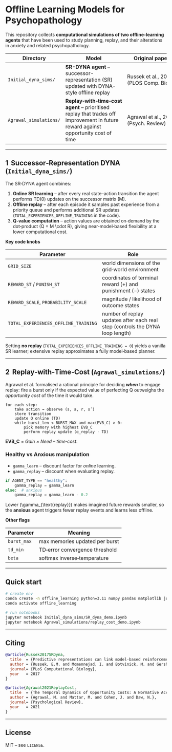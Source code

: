 
# Offline Learning Models for Psychopathology

This repository collects **computational simulations of two offline-learning agents** that have been used to study planning, replay, and their alterations in anxiety and related psychopathology.

| Directory | Model | Original paper |
|-----------|-------|----------------|
| `Initial_dyna_sims/` | **SR-DYNA agent** – successor-representation (SR) updated with DYNA-style offline replay | Russek et al., 2017 (PLOS Comp. Biol.) |
| `Agrawal_simulations/` | **Replay‑with‑time‑cost agent** – prioritised replay that trades off improvement in future reward against opportunity cost of time | Agrawal et al., 2021 (Psych. Review) |

---

## 1  Successor‑Representation DYNA (`Initial_dyna_sims/`)

The SR‑DYNA agent combines:

1. **Online SR learning** – after every real state–action transition the agent performs TD(0) updates on the successor matrix \(M\).
2. **Offline replay** – after each episode it samples past experience from a priority queue and performs additional SR updates (`TOTAL_EXPERIENCES_OFFLINE_TRAINING` in the code).
3. **Q‑value computation** – action values are obtained on‑demand by the dot‑product \(Q = M \cdot R\), giving near‑model‑based flexibility at a lower computational cost.

**Key code knobs**

| Parameter | Role |
|-----------|------|
| `GRID_SIZE` | world dimensions of the grid‑world environment |
| `REWARD_ST` / `PUNISH_ST` | coordinates of terminal reward (+) and punishment (−) states |
| `REWARD_SCALE`, `PROBABILITY_SCALE` | magnitude / likelihood of outcome states |
| `TOTAL_EXPERIENCES_OFFLINE_TRAINING` | number of replay updates after each real step (controls the DYNA loop length) |

Setting **no replay** (`TOTAL_EXPERIENCES_OFFLINE_TRAINING = 0`) yields a vanilla SR learner; extensive replay approximates a fully model‑based planner.

---

## 2  Replay‑with‑Time‑Cost (`Agrawal_simulations/`)

Agrawal et al. formalised a rational principle for deciding **_when_** to engage replay: fire a burst only if the expected value of perfecting Q outweighs the *opportunity cost* of the time it would take.

```text
for each step:
    take action → observe (s, a, r, sʹ)
    store transition
    update Q online (TD)
    while burst_len < BURST_MAX and max(EVB_C) > 0:
        pick memory with highest EVB_C
        perform replay update (α_replay ⋅ TD)
```

**EVB\_C** = _Gain × Need – time‑cost_.

### Healthy vs Anxious manipulation

* `gamma_learn` – discount factor for *online* learning.  
* `gamma_replay` – discount when evaluating replay.

```python
if AGENT_TYPE == "healthy":
    gamma_replay = gamma_learn
else:  # anxious
    gamma_replay = gamma_learn - 0.2
```

Lower \(\gamma_{\text{replay}}\) makes imagined future rewards smaller, so the **anxious** agent triggers fewer replay events and learns less offline.

**Other flags**

| Parameter | Meaning |
|-----------|---------|
| `burst_max` | max memories updated per burst |
| `td_min` | TD‑error convergence threshold |
| `beta` | softmax inverse‑temperature |

---

## Quick start

```bash
# create env
conda create -n offline_learning python=3.11 numpy pandas matplotlib jupyter -y
conda activate offline_learning

# run notebooks
jupyter notebook Initial_dyna_sims/SR_dyna_demo.ipynb
jupyter notebook Agrawal_simulations/replay_cost_demo.ipynb
```

---

## Citing

```bibtex
@article{Russek2017SRDyna,
  title  = {Predictive representations can link model-based reinforcement learning to model-free mechanisms},
  author = {Russek, E.M. and Momennejad, I. and Botvinick, M. and Gershman, S. and Daw, N.},
  journal= {PLoS Computational Biology},
  year   = 2017
}

@article{Agrawal2021ReplayCost,
  title  = {The Temporal Dynamics of Opportunity Costs: A Normative Account of Cognitive Fatigue and Boredom},
  author = {Agrawal, M. and Mattar, M. and Cohen, J. and Daw, N.},
  journal= {Psychological Review},
  year   = 2021
}
```

---

## License

MIT – see `LICENSE`.
